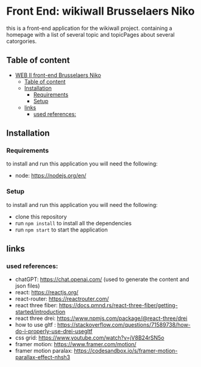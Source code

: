 #  Front End: wikiwall Brusselaers Niko

this is a front-end application for the wikiwall project.
containing a homepage with a list of several topic and topicPages about several catorgories.

## Table of content
- [WEB II front-end Brusselaers Niko](#web-ii-front-end-brusselaers-niko)
  - [Table of content](#table-of-content)
  - [Installation](#installation)
    - [Requirements](#requirements)
    - [Setup](#setup)
  - [links](#links)
    - [used references:](#used-references)


## Installation
### Requirements
to install and run this application you will need the following:
  - node: https://nodejs.org/en/

### Setup
to install and run this application you will need the following:
  - clone this repository
  - run `npm install` to install all the dependencies
  - run `npm start` to start the application

## links

### used references:
- chatGPT: https://chat.openai.com/ 
(used to generate the content and json files)
- react: https://reactjs.org/
- react-router: https://reactrouter.com/
- react three fiber: https://docs.pmnd.rs/react-three-fiber/getting-started/introduction
- react three drei: https://www.npmjs.com/package/@react-three/drei
- how to use gltf : https://stackoverflow.com/questions/71589738/how-do-i-properly-use-drei-usegltf
- css grid: https://www.youtube.com/watch?v=jV8B24rSN5o
- framer motion: https://www.framer.com/motion/
- framer motion paralax: https://codesandbox.io/s/framer-motion-parallax-effect-nhsh3
